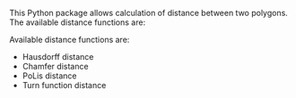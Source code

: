 This Python package allows calculation of distance between two polygons. The available distance functions are:

Available distance functions are:
* Hausdorff distance
* Chamfer distance
* PoLis distance
* Turn function distance